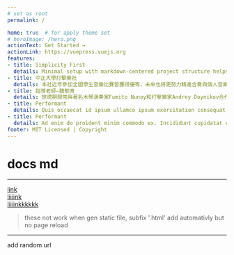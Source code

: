 ```yaml
---
# set as root
permalink: /

home: true  # for apply theme set
# heroImage: /hero.png
actionText: Get Started →
actionLink: https://vuepress.vuejs.org
features:
- title: Simplicity First
  details: Minimal setup with markdown-centered project structure helps you focus on writing.
- title: 中正大學打擊樂社
  details: 本社近年參加全國學生音樂比賽皆獲得優等，未來也將更努力精進合奏與個人音樂演奏能力。秉持「開心玩音樂」的精神，在享受音樂的過程中持續提升音樂素養與演奏技巧，期待能招攬並培養更多熱愛擊樂之人。 
- title: 指導老師—魏郁青
  details: 旅德期間常與著名木琴演奏家Fumito Nunoy和打擊樂家Andrey Doynikov合作，亦經常參與和舉辦不同類型的演出。2012年於TROMP荷蘭國際打擊音樂節比賽獲得最佳詮釋獎(MCN—Willem Vos Price)，並在2015年給予TROMP得獎者大師班講座。留美期間多次榮幸受邀於紐約州著名的交響樂團Slee 
- title: Performant
  details: Quis occaecat id ipsum ullamco ipsum exercitation consequat nulla nulla consequat esse commodo cillum.
- title: Performant
  details: Ad enim do proident minim commodo ex. Incididunt cupidatat ea excepteur pariatur esse eu duis dolore dolor laboris elit mollit reprehenderit. Aute labore mollit excepteur labore fugiat do.
footer: MIT Licensed | Copyright 
---
```


# docs md

---
[link](hey)  
[liiiink](/hey)  
[liiiinkkkkkk](@/hey)   <!-- not work-->

> these not work when gen static file, subfix '.html'  add automativly  but no page reload

---
add random url 
